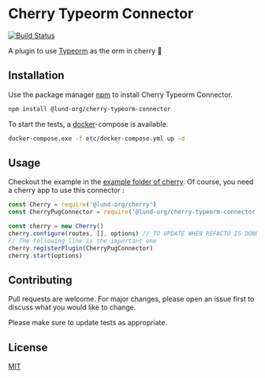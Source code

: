 # Cherry Typeorm Connector

[![Build Status](https://travis-ci.com/Lund-Org/cherry-typeorm-connector.svg?branch=master)](https://travis-ci.com/Lund-Org/cherry-typeorm-connector)

A plugin to use [Typeorm](https://github.com/typeorm/typeorm) as the orm in cherry 🍒

## Installation

Use the package manager [npm](http://npmjs.com) to install Cherry Typeorm Connector.

```bash
npm install @lund-org/cherry-typeorm-connector
```

To start the tests, a [docker](https://docker.com)-compose is available.

```bash
docker-compose.exe -f etc/docker-compose.yml up -d
```

## Usage

Checkout the example in the [example folder of cherry](https://github.com/Lund-Org/cherry/tree/master/example/04-orm/).
Of course, you need a cherry app to use this connector :

```javascript
const Cherry = require('@lund-org/cherry')
const CherryPugConnector = require('@lund-org/cherry-typeorm-connector')

const cherry = new Cherry()
cherry.configure(routes, [], options) // TO UPDATE WHEN REFACTO IS DONE
// The following line is the important one
cherry.registerPlugin(CherryPugConnector)
cherry.start(options)
```

## Contributing
Pull requests are welcome. For major changes, please open an issue first to discuss what you would like to change.

Please make sure to update tests as appropriate.

## License
[MIT](https://github.com/Lund-Org/cherry-typeorm-connector/blob/master/LICENSE)
